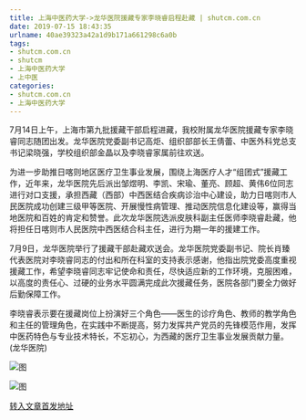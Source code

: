 ```yaml
---
title: 上海中医药大学->龙华医院援藏专家李晓睿启程赴藏 | shutcm.com.cn
date: 2019-07-15 18:43:35
urlname: 40ae39323a42a1d9b171a661298c6a0b
tags: 
- shutcm.com.cn
- shutcm
- 上海中医药大学
- 上中医
categories:
- shutcm.com.cn
- 上海中医药大学
---
```



7月14日上午，上海市第九批援藏干部启程进藏，我校附属龙华医院援藏专家李晓睿同志随团出发。龙华医院党委副书记高炬、组织部部长王倩蕾、中医外科党总支书记梁晓强，学校组织部金晶以及李晓睿家属前往欢送。

为进一步助推日喀则地区医疗卫生事业发展，围绕上海医疗人才“组团式”援藏工作，近年来，龙华医院先后派出邹煜明、李凯、宋瑜、董亮、顾超、黄伟6位同志进行对口支援，承担西藏（西部）中西医结合疾病诊治中心建设，助力日喀则市人民医院成功创建三级甲等医院、开展慢性病管理、推动医院信息化建设等，赢得当地医院和百姓的肯定和赞誉。此次龙华医院选派皮肤科副主任医师李晓睿赴藏，他将担任日喀则市人民医院中西医结合科主任，进行为期一年的援建工作。

7月9日，龙华医院举行了援藏干部赴藏欢送会。龙华医院党委副书记、院长肖臻代表医院对李晓睿同志的付出和所在科室的支持表示感谢，他指出院党委高度重视援藏工作，希望李晓睿同志牢记使命和责任，尽快适应新的工作环境，克服困难，以高度的责任心、过硬的业务水平圆满完成此次援藏任务，医院各部门要全力做好后勤保障工作。

李晓睿表示要在援藏岗位上扮演好三个角色——医生的诊疗角色、教师的教学角色和主任的管理角色，在实践中不断提高，努力发挥共产党员的先锋模范作用，发挥中医药特色与专业技术特长，不忘初心，为西藏的医疗卫生事业发展贡献力量。(龙华医院)



![图](http://www.shutcm.edu.cn/_upload/article/images/35/87/1ddae2e2464f95f10adc7c7c97e5/70b5085a-0a9d-4b42-80d6-1a8d86023f31.jpg)

![图](http://www.shutcm.edu.cn/_upload/article/images/35/87/1ddae2e2464f95f10adc7c7c97e5/0a7907d4-282e-49ea-a06e-6946e9f53531.jpg)

[转入文章首发地址](http://www.shutcm.edu.cn/2019/0715/c973a111726/page.htm)